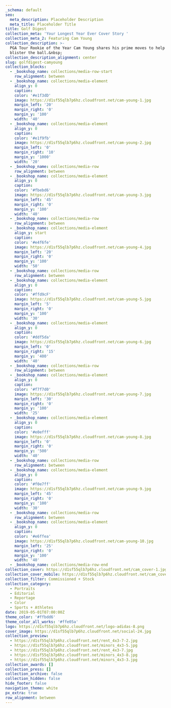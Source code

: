 ```yaml
---
_schema: default
seo:
  meta_description: Placeholder Description
  meta_title: Placeholder Title
title: Golf Digest
collection_meta: 'Your Longest Year Ever Cover Story '
collection_meta_2: Featuring Cam Young
collection_description: >-
  PGA Tour Rookie of the Year Cam Young shares his prime moves to help you
  blister the ball.&nbsp;
collection_description_alignment: center
slug: golfdigest-camyoung
collection_blocks:
  - _bookshop_name: collections/media-row-start
    row_alignment: between
  - _bookshop_name: collections/media-element
    align_y: 0
    caption:
    color: '#e1f3dD'
    image: https://d1sf55qlb7p6hz.cloudfront.net/cam-young-1.jpg
    margin_left: '20'
    margin_right: '0'
    margin_y: '100'
    width: '40'
  - _bookshop_name: collections/media-element
    align_y: 0
    caption:
    color: '#e1f9fb'
    image: https://d1sf55qlb7p6hz.cloudfront.net/cam-young-2.jpg
    margin_left: '0'
    margin_right: '10'
    margin_y: '1000'
    width: '20'
  - _bookshop_name: collections/media-row
    row_alignment: between
  - _bookshop_name: collections/media-element
    align_y: 0
    caption:
    color: '#fbebd6'
    image: https://d1sf55qlb7p6hz.cloudfront.net/cam-young-3.jpg
    margin_left: '45'
    margin_right: '0'
    margin_y: '100'
    width: '40'
  - _bookshop_name: collections/media-row
    row_alignment: between
  - _bookshop_name: collections/media-element
    align_y: start
    caption:
    color: '#e4f6fe'
    image: https://d1sf55qlb7p6hz.cloudfront.net/cam-young-4.jpg
    margin_left: '20'
    margin_right: '0'
    margin_y: '100'
    width: '50'
  - _bookshop_name: collections/media-row
    row_alignment: between
  - _bookshop_name: collections/media-element
    align_y: 0
    caption:
    color: '#ffd9cF'
    image: https://d1sf55qlb7p6hz.cloudfront.net/cam-young-5.jpg
    margin_left: '5'
    margin_right: '0'
    margin_y: '100'
    width: '30'
  - _bookshop_name: collections/media-element
    align_y: 0
    caption:
    color: '#ddf5da'
    image: https://d1sf55qlb7p6hz.cloudfront.net/cam-young-6.jpg
    margin_left: '0'
    margin_right: '15'
    margin_y: '400'
    width: '40'
  - _bookshop_name: collections/media-row
    row_alignment: between
  - _bookshop_name: collections/media-element
    align_y: 0
    caption:
    color: '#f7f7d0'
    image: https://d1sf55qlb7p6hz.cloudfront.net/cam-young-7.jpg
    margin_left: '30'
    margin_right: '0'
    margin_y: '100'
    width: '25'
  - _bookshop_name: collections/media-element
    align_y: 0
    caption:
    color: '#e0efff'
    image: https://d1sf55qlb7p6hz.cloudfront.net/cam-young-8.jpg
    margin_left: '0'
    margin_right: '0'
    margin_y: '500'
    width: '40'
  - _bookshop_name: collections/media-row
    row_alignment: between
  - _bookshop_name: collections/media-element
    align_y: 0
    caption:
    color: '#f0e7ff'
    image: https://d1sf55qlb7p6hz.cloudfront.net/cam-young-9.jpg
    margin_left: '45'
    margin_right: '0'
    margin_y: '100'
    width: '30'
  - _bookshop_name: collections/media-row
    row_alignment: between
  - _bookshop_name: collections/media-element
    align_y: 0
    caption:
    color: '#e6ffea'
    image: https://d1sf55qlb7p6hz.cloudfront.net/cam-young-10.jpg
    margin_left: '25'
    margin_right: '0'
    margin_y: '100'
    width: '40'
  - _bookshop_name: collections/media-row-end
collection_cover: https://d1sf55qlb7p6hz.cloudfront.net/cam_cover-1.jpg
collection_cover_mobile: https://d1sf55qlb7p6hz.cloudfront.net/cam_cover-vert-1.jpg
collection_filter: Commissioned + Stock
collection_category:
  - Portraits
  - Editorial
  - Reportage
  - Color
  - Sports + Athletes
date: 2019-05-01T07:00:00Z
theme_color: '#ffbdd6'
theme_color_all_works: '#ffe05a'
logo: https://d1sf55qlb7p6hz.cloudfront.net/logo-adidas-8.png
cover_image: https://d1sf55qlb7p6hz.cloudfront.net/social-24.jpg
collection_preview:
  - https://d1sf55qlb7p6hz.cloudfront.net/rent_4x3-7-2.jpg
  - https://d1sf55qlb7p6hz.cloudfront.net/minors_4x3-5.jpg
  - https://d1sf55qlb7p6hz.cloudfront.net/rent_4x3-7.jpg
  - https://d1sf55qlb7p6hz.cloudfront.net/minors_4x3-8.jpg
  - https://d1sf55qlb7p6hz.cloudfront.net/minors_4x3-3.jpg
collection_awards: []
collection_press: []
collection_archive: false
collection_hidden: false
hide_footer: false
navigation_theme: white
px_extra: true
row_alignment: between
---
```

